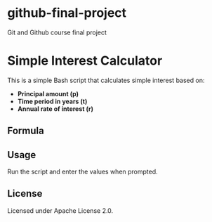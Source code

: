# github-final-project
Git and Github course final project

# Simple Interest Calculator

This is a simple Bash script that calculates simple interest based on:

- **Principal amount (p)**
- **Time period in years (t)**
- **Annual rate of interest (r)**

## **Formula**
## **Usage**
Run the script and enter the values when prompted.

## **License**
Licensed under Apache License 2.0.

